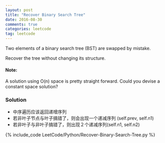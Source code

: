 ```yaml
---
layout: post
title: "Recover Binary Search Tree"
date: 2016-08-30
comments: true
categories: leetcode
tag: leetcode
---
```




Two elements of a binary search tree (BST) are swapped by mistake.

Recover the tree without changing its structure.

#### Note:
A solution using O(n) space is pretty straight forward. Could you devise a constant space solution?

<!--more-->

### Solution
* 中序遍历应该返回递增序列
* 若非叶子节点与叶子搞错了，则会出现一个递减序列 (self.prev, self.n1)
* 若非叶子与非叶子搞错了，则出现２个递减序列(self.n1, self.n2)

{% include_code LeetCode/Python/Recover-Binary-Search-Tree.py %}
